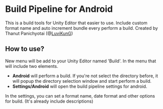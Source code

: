 # Build Pipeline for Android

This is a build tools for Unity Editor that easier to use. Include custom format name and auto increment bundle every perform a build.
Created by Thanut Panichyotai (@[LuviKunG]((https://github.com/LuviKunG)))

## How to use?

New menu will be add to your Unity Editor named 'Build'. In the menu that will include two elements.

- **Android** will perform a build. If you're not select the directory before, it will popup the directory selection window and start perform a build.
- **Settings/Android** will open the build pipeline settings for android.

In the settings, you can set a format name, date format and other options for build. (It's already include descriptions)